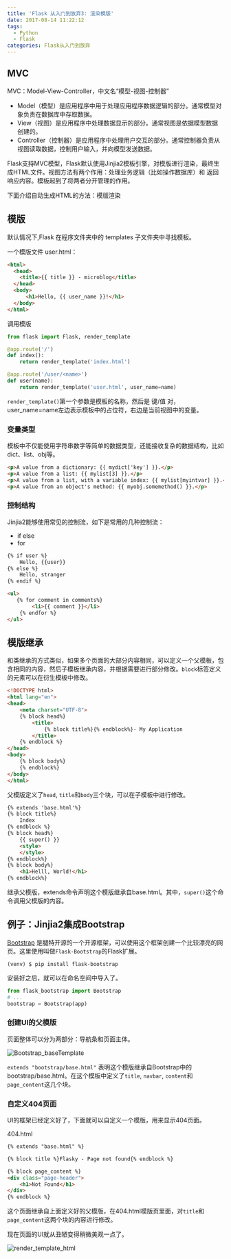 ```yaml
---
title: 'Flask 从入门到放弃3: 渲染模版'
date: 2017-08-14 11:22:12
tags:
  - Python
  - Flask
categories: Flask从入门到放弃
---
```



## MVC

MVC：Model-View-Controller，中文名“模型-视图-控制器”

- Model（模型）是应用程序中用于处理应用程序数据逻辑的部分。通常模型对象负责在数据库中存取数据。
- View（视图）是应用程序中处理数据显示的部分。通常视图是依据模型数据创建的。
- Controller（控制器）是应用程序中处理用户交互的部分。通常控制器负责从视图读取数据，控制用户输入，并向模型发送数据。

Flask支持MVC模型，Flask默认使用Jinjia2模板引擎，对模版进行渲染，最终生成HTML文件。视图方法有两个作用：处理业务逻辑（比如操作数据库）和 返回响应内容。模板起到了将两者分开管理的作用。


下面介绍自动生成HTML的方法：模版渲染

<!-- more -->

## 模版

默认情况下,Flask 在程序文件夹中的 templates 子文件夹中寻找模板。

一个模版文件 user.html：

``` HTML
<html>
  <head>
    <title>{{ title }} - microblog</title>
  </head>
  <body>
      <h1>Hello, {{ user_name }}!</h1>
  </body>
</html>
```

调用模版

``` python
from flask import Flask, render_template

@app.route('/')
def index():
    return render_template('index.html')

@app.route('/user/<name>')
def user(name):
    return render_template('user.html', user_name=name)
```

`render_template()`第一个参数是模板的名称，然后是 键/值 对，user_name=name左边表示模板中的占位符，右边是当前视图中的变量。

### 变量类型

模板中不仅能使用字符串数字等简单的数据类型，还能接收复杂的数据结构，比如dict、list、obj等。

``` HTML
<p>A value from a dictionary: {{ mydict['key'] }}.</p>
<p>A value from a list: {{ mylist[3] }}.</p>
<p>A value from a list, with a variable index: {{ mylist[myintvar] }}.</p>
<p>A value from an object's method: {{ myobj.somemethod() }}.</p>
```

### 控制结构

Jinjia2能够使用常见的控制流，如下是常用的几种控制流：

- if else
- for

``` html
{% if user %}
    Hello, {{user}}
{% else %}
    Hello, stranger
{% endif %}
```

``` html
<ul>
   {% for comment in comments%}
        <li>{{ comment }}</li>
    {% endfor %}
</ul>
```

## 模版继承

和类继承的方式类似，如果多个页面的大部分内容相同，可以定义一个父模板，包含相同的内容，然后子模板继承内容，并根据需要进行部分修改。`block`标签定义的元素可以在衍生模板中修改。


``` html
<!DOCTYPE html>
<html lang="en">
<head>
    <meta charset="UTF-8">
    {% block head%}
        <title>
            {% block title%}{% endblock%}- My Application
        </title>
    {% endblock %}
</head>
<body>
    {% block body%}
    {% endblock%}
</body>
</html>
```

父模版定义了`head`, `title`和`body`三个块，可以在子模板中进行修改。


``` html
{% extends 'base.html'%}
{% block title%}
    Index
{% endblock %}
{% block head%}
    {{ super() }}
    <style>
    </style>
{% endblock%}
{% block body%}
    <h1>Helll, World!</h1>
{% endblock%}
```

继承父模版，extends命令声明这个模版继承自base.html。其中，`super()`这个命令调用父模版的内容。

## 例子：Jinjia2集成Bootstrap

[Bootstrap](http://getbootstrap.com/) 是腿特开源的一个开源框架，可以使用这个框架创建一个比较漂亮的网页。这里使用叫做`Flask-Bootstrap`的Flask扩展。

``` shell
(venv) $ pip install flask-bootstrap
```

安装好之后，就可以在命名空间中导入了。

``` python
from flask_bootstrap import Bootstrap
# ...
bootstrap = Bootstrap(app)
```

### 创建UI的父模版

页面整体可以分为两部分：导航条和页面主体。

![Bootstrap_baseTemplate](http://7xkfga.com1.z0.glb.clouddn.com/bootstrap_fartherTemplate.png)

`extends "bootstrap/base.html"` 表明这个模版继承自Bootstrap中的bootstrap/base.html。在这个模板中定义了`title`, `navbar`, `content`和`page_content`这几个块。

### 自定义404页面

UI的框架已经定义好了，下面就可以自定义一个模版，用来显示404页面。

404.html

``` html
{% extends "base.html" %}

{% block title %}Flasky - Page not found{% endblock %}

{% block page_content %}
<div class="page-header">
    <h1>Not Found</h1>
</div>
{% endblock %}
```

这个页面继承自上面定义好的父模版，在404.html模版页里面，对`title`和`page_content`这两个块的内容进行修改。

现在页面的UI就从丑陋变得稍微美观一点了。

![render_template_html](http://7xkfga.com1.z0.glb.clouddn.com/render_template_result.png)
